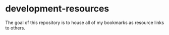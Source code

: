 # development-resources
The goal of this repository is to house all of my bookmarks as resource links to others.
